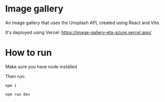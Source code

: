# Image gallery
An image gallery that uses the Unsplash API, created using React and Vite.

It's deployed using Vercel: https://image-gallery-eta-azure.vercel.app/

# How to run

Make sure you have node installed

Then run:

`npm i`

`npm run dev`


